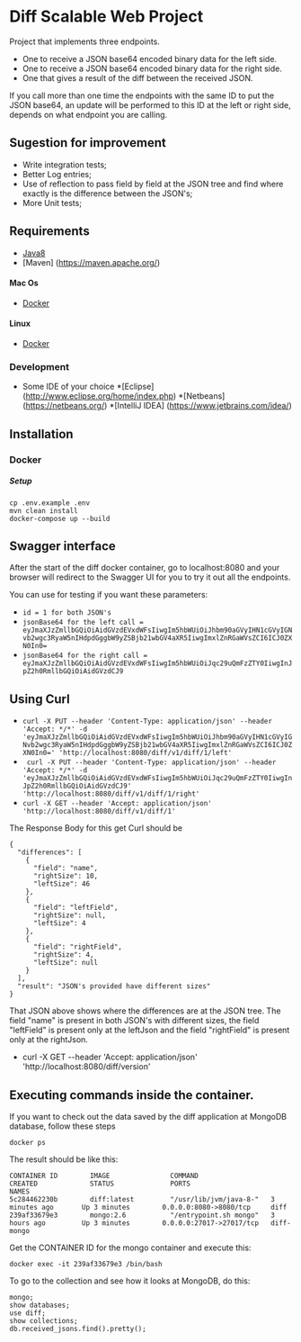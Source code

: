 # Diff Scalable Web Project

Project that implements three endpoints.
- One to receive a JSON base64 encoded binary data for the left side.
- One to receive a JSON base64 encoded binary data for the right side.
- One that gives a result of the diff between the received JSON.

If you call more than one time the endpoints with the same ID to put the JSON base64, an update will be performed to this ID at the left or right side, depends on what endpoint you are calling.

## Sugestion for improvement
- Write integration tests;
- Better Log entries;
- Use of reflection to pass field by field at the JSON tree and find where exactly is the difference between the JSON's;
- More Unit tests;

## Requirements

* [Java8](http://www.oracle.com/technetwork/pt/java/javase/downloads/jdk8-downloads-2133151.html)
* [Maven] (https://maven.apache.org/)

#### Mac Os

* [Docker](https://docs.docker.com/docker-for-mac/)

#### Linux

* [Docker](https://docs.docker.com/engine/installation/linux/ubuntulinux/)

### Development

 * Some IDE of your choice *[Eclipse] (http://www.eclipse.org/home/index.php) *[Netbeans] (https://netbeans.org/) *[IntelliJ IDEA] (https://www.jetbrains.com/idea/)

## Installation

### Docker

##### Setup

```
cp .env.example .env
mvn clean install
docker-compose up --build
```
## Swagger interface

After the start of the diff docker container, go to localhost:8080 and your browser will redirect to the Swagger UI for you to try it out all the endpoints.

You can use for testing if you want these parameters:

* ```id = 1 for both JSON's```
* ```jsonBase64 for the left call = eyJmaXJzZmllbGQiOiAidGVzdEVxdWFsIiwgIm5hbWUiOiJhbm90aGVyIHN1cGVyIGNvb2wgc3RyaW5nIHdpdGggbW9yZSBjb21wbGV4aXR5IiwgImxlZnRGaWVsZCI6ICJ0ZXN0In0=```
* ```jsonBase64 for the right call = eyJmaXJzZmllbGQiOiAidGVzdEVxdWFsIiwgIm5hbWUiOiJqc29uQmFzZTY0IiwgInJpZ2h0RmllbGQiOiAidGVzdCJ9```

## Using Curl
* ```curl -X PUT --header 'Content-Type: application/json' --header 'Accept: */*' -d 'eyJmaXJzZmllbGQiOiAidGVzdEVxdWFsIiwgIm5hbWUiOiJhbm90aGVyIHN1cGVyIGNvb2wgc3RyaW5nIHdpdGggbW9yZSBjb21wbGV4aXR5IiwgImxlZnRGaWVsZCI6ICJ0ZXN0In0=' 'http://localhost:8080/diff/v1/diff/1/left'```
* ``` curl -X PUT --header 'Content-Type: application/json' --header 'Accept: */*' -d 'eyJmaXJzZmllbGQiOiAidGVzdEVxdWFsIiwgIm5hbWUiOiJqc29uQmFzZTY0IiwgInJpZ2h0RmllbGQiOiAidGVzdCJ9' 'http://localhost:8080/diff/v1/diff/1/right'```
* ``` curl -X GET --header 'Accept: application/json' 'http://localhost:8080/diff/v1/diff/1' ```

The Response Body for this get Curl should be

```
{
  "differences": [
    {
      "field": "name",
      "rightSize": 10,
      "leftSize": 46
    },
    {
      "field": "leftField",
      "rightSize": null,
      "leftSize": 4
    },
    {
      "field": "rightField",
      "rightSize": 4,
      "leftSize": null
    }
  ],
  "result": "JSON's provided have different sizes"
}
```

That JSON above shows where the differences are at the JSON tree. The field "name" is present in both JSON's with different sizes, the field "leftField" is present only at the leftJson and the field "rightField" is present only at the rightJson.

* curl -X GET --header 'Accept: application/json' 'http://localhost:8080/diff/version'

## Executing commands inside the container.
If you want to check out the data saved by the diff application at MongoDB database, follow these steps

```
docker ps
```
The result should be like this:
```
CONTAINER ID        IMAGE               COMMAND                  CREATED             STATUS              PORTS                      NAMES
5c284462230b        diff:latest         "/usr/lib/jvm/java-8-"   3 minutes ago       Up 3 minutes        0.0.0.0:8080->8080/tcp     diff
239af33679e3        mongo:2.6           "/entrypoint.sh mongo"   3 hours ago         Up 3 minutes        0.0.0.0:27017->27017/tcp   diff-mongo
```
Get the CONTAINER ID for the mongo container and execute this:
```
docker exec -it 239af33679e3 /bin/bash
```
To go to the collection and see how it looks at MongoDB, do this:
```
mongo;
show databases;
use diff;
show collections;
db.received_jsons.find().pretty();
```
